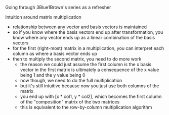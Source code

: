 Going through 3Blue1Brown's series as a refresher

Intuition around matrix multiplication
- relationship between any vector and basis vectors is maintained
- so if you know where the basis vectors end up after transformation, you know where any vector ends up as a linear combination of the basis vectors
- for the first (right-most) matrix in a multiplication, you can interpret each column as where a basis vector ends up
- then to multiply the second matrix, you need to do more work
  - the reason we could just assume the first column is the x basis vector in the first matrix is ultimately a consequence of the x value being 1 and the y value being 0
  - now though, we need to do the full multiplication
  - but it's still intuitive because now you just use both columns of the matrix
  - you end up with [x * col1, y * col2], which becomes the first column of the "composition" matrix of the two matrices
  - this is equivalent to the row-by-column multiplication algorithm
